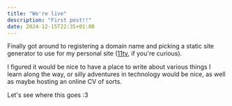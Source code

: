 ```yaml
---
title: "We're live"
description: "First post!!"
date: 2024-12-15T22:35+01:00
---
```

Finally got around to registering a domain name and picking a static
site generator to use for my personal site ([11ty](https://www.11ty.dev/), if you're curious).

I figured it would be nice to have a place to write about various things I learn along the
way, or silly adventures in technology would be nice, as well as maybe
hosting an online CV of sorts.

Let's see where this goes :3
